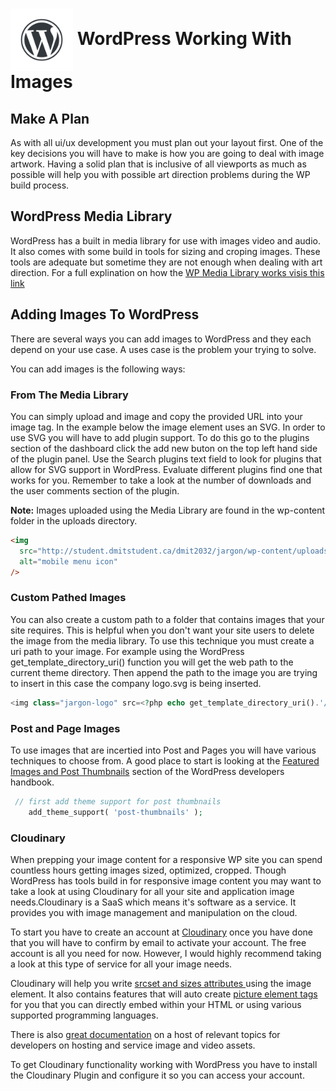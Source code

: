 # <img src="./assets/images/wordpress-water-mark.png" width="100" align="center"> WordPress Working With Images

## Make A Plan

As with all ui/ux development you must plan out your layout first. One of the key decisions you will have to make is how you are going to deal with image artwork. Having a solid plan that is inclusive of all viewports as much as possible will help you with possible art direction problems during the WP build process.

## WordPress Media Library

WordPress has a built in media library for use with images video and audio. It also comes with some build in tools for sizing and croping images. These tools are adequate but sometime they are not enough when dealing with art direction. For a full explination on how the [WP Media Library works visis this link](https://wordpress.org/support/article/media-library-screen/)

## Adding Images To WordPress

There are several ways you can add images to WordPress and they each depend on your use case. A uses case is the problem your trying to solve.

You can add images is the following ways:

### From The Media Library

You can simply upload and image and copy the provided URL into your image tag. In the example below the image element uses an SVG. In order to use SVG you will have to add plugin support. To do this go to the plugins section of the dashboard click the add new buton on the top left hand side of the plugin panel. Use the Search plugins text field to look for plugins that allow for SVG support in WordPress. Evaluate different plugins find one that works for you. Remember to take a look at the number of downloads and the user comments section of the plugin.

**Note:** Images uploaded using the Media Library are found in the wp-content folder in the uploads directory.

```html
<img
  src="http://student.dmitstudent.ca/dmit2032/jargon/wp-content/uploads/2019/10/bars.svg"
  alt="mobile menu icon"
/>
```

### Custom Pathed Images

You can also create a custom path to a folder that contains images that your site requires. This is helpful when you don't want your site users to delete the image from the media library. To use this technique you must create a uri path to your image. For example using the WordPress get_template_directory_uri() function you will get the web path to the current theme directory. Then append the path to the image you are trying to insert in this case the company logo.svg is being inserted.

```php
<img class="jargon-logo" src=<?php echo get_template_directory_uri().'/assets/icons/logo.svg'; ?> alt="jargon company logo">
```

### Post and Page Images

To use images that are incertied into Post and Pages you will have various techniques to choose from. A good place to start is looking at the [Featured Images and Post Thumbnails](https://developer.wordpress.org/themes/functionality/featured-images-post-thumbnails/) section of the WordPress developers handbook.

```php
 // first add theme support for post thumbnails
    add_theme_support( 'post-thumbnails' );
```

### Cloudinary

When prepping your image content for a responsive WP site you can spend countless hours getting images sized, optimized, cropped. Though WordPress has tools build in for responsive image content you may want to take a look at using Cloudinary for all your site and application image needs.Cloudinary is a SaaS which means it's software as a service. It provides you with image management and manipulation on the cloud.

To start you have to create an account at [Cloudinary](https://res.cloudinary.com) once you have done that you will have to confirm by email to activate your account. The free account is all you need for now. However, I would highly recommend taking a look at this type of service for all your image needs.

Cloudinary will help you write [srcset and sizes attributes ](https://cloudinary.com/blog/responsive_images_with_srcset_sizes_and_cloudinary) using the image element. It also contains features that will auto create [picture element tags](https://cloudinary.com/blog/automatically_art_directed_responsive_images) for you that you can directly embed within your HTML or using various supported programming languages.

There is also [great documentation](https://cloudinary.com/documentation/responsive_images) on a host of relevant topics for developers on hosting and service image and video assets.

To get Cloudinary functionality working with WordPress you have to install the Cloudinary Plugin and configure it so you can access your account.

